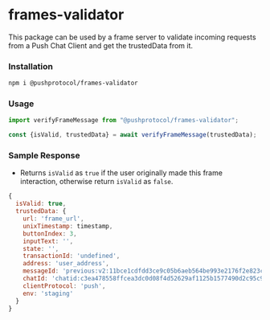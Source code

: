 # frames-validator

This package can be used by a frame server to validate incoming requests from a Push Chat Client and get the trustedData from it.

### Installation

```bash
npm i @pushprotocol/frames-validator
```

### Usage

```javascript
import verifyFrameMessage from "@pushprotocol/frames-validator";

const {isValid, trustedData} = await verifyFrameMessage(trustedData);
```

### Sample Response

- Returns `isValid` as `true` if the user originally made this frame interaction, otherwise return `isValid` as `false`.

```javascript
{
  isValid: true,
  trustedData: {
    url: 'frame_url',
    unixTimestamp: timestamp,
    buttonIndex: 3,
    inputText: '',
    state: '',
    transactionId: 'undefined',
    address: 'user_address',
    messageId: 'previous:v2:11bce1cdfdd3ce9c05b6aeb564be993e2176f2e823c9f16aa361aa67d8fb7883',
    chatId: 'chatid:c3ea478558ffcea3dc0d08f4d52629af1125b1577490d2c95c9f56d771c8186a',
    clientProtocol: 'push',
    env: 'staging'
  }
}
```
